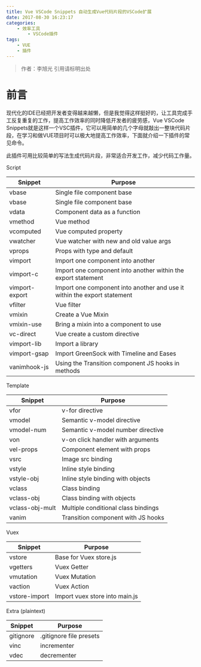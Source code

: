 ```yaml
---
title: Vue VSCode Snippets 自动生成Vue代码片段的VSCode扩展
date: 2017-08-30 16:23:17
categories: 
	- 效率工具
		- VSCode插件
tags: 
	- VUE
	- 插件
---
```

> 作者：李旭光
> 引用请标明出处


# 前言
现代化的IDE已经把开发者变得越来越懒，但是我觉得这样挺好的，让工具完成手工反复重复的工作，提高工作效率的同时降低开发者的疲劳感，Vue VSCode Snippets就是这样一个VSC插件，它可以用简单的几个字母就敲出一整块代码片段，在学习和做VUE项目时可以极大地提高工作效率，下面就介绍一下插件的常见命令。
<!-- more -->

此插件可用比较简单的写法生成代码片段，非常适合开发工作，减少代码工作量。

Script


Snippet | Purpose
---|---
vbase | Single file component base
vbase|	Single file component base
vdata|	Component data as a function
vmethod|	Vue method
vcomputed|	Vue computed property
vwatcher|	Vue watcher with new and old value args
vprops|	Props with type and default
vimport	|Import one component into another
vimport-c|	Import one component into another within the export statement
vimport-export|	Import one component into another and use it within the export statement
vfilter	|Vue filter
vmixin|	Create a Vue Mixin
vmixin-use|	Bring a mixin into a component to use
vc-direct|	Vue create a custom directive
vimport-lib	|Import a library
vimport-gsap|	Import GreenSock with Timeline and Eases
vanimhook-js|	Using the Transition component JS hooks in methods
<!-- more -->
Template

Snippet | Purpose
---|---
vfor|	v-for directive
vmodel|	Semantic v-model directive
vmodel-num|	Semantic v-model number directive
von	|v-on click handler with arguments
vel-props|	Component element with props
vsrc|	Image src binding
vstyle|	Inline style binding
vstyle-obj|	Inline style binding with objects
vclass|	Class binding
vclass-obj|	Class binding with objects
vclass-obj-mult	|Multiple conditional class bindings
vanim|	Transition component with JS hooks

Vuex

Snippet | Purpose
---|---
vstore|	Base for Vuex store.js
vgetters|	Vuex Getter
vmutation|	Vuex Mutation
vaction|	Vuex Action
vstore-import|	Import vuex store into main.js

Extra (plaintext)

Snippet | Purpose
---|---
gitignore|	.gitignore file presets
vinc|	incrementer
vdec|	decrementer
